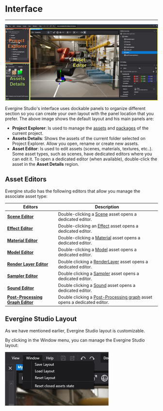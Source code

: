 # Interface
---
![Graphics](images/interface.jpg)

Evergine Studio's interface uses dockable panels to organize different section so you can create your own layout with the panel location that you prefer. The above image shows the default layout and his main panels are:

* **Project Explorer**: Is used to manage the [assets](assets/index.md) and [packages](packages.md) of the current project.
* **Assets Details**: Shows the assets of the current folder selected on Project Explorer. Allow you open, rename or create new assets.
* **Asset Editor**: Is used to edit assets (scenes, materials, textures, etc..). Some asset types, such as scenes, have dedicated editors where you can edit it. To open a dedicated editor (when available), double-click the asset in the **Asset Details** region.

## Asset Editors

Evergine studio has the following editors that allow you manage the associate asset type:

| Editors | Description |
| --- | --- |
| [**Scene Editor**](../basics/scenes/scene_editor.md) | Double-clicking a [Scene](../basics/scenes/index.md) asset opens a dedicated editor. |
| [**Effect Editor**](../graphics/effects/effect_editor.md) | Double-clicking an [Effect](../graphics/effects/index.md) asset opens a dedicated editor.|
| [**Material Editor**](../graphics/materials/material_editor.md) | Double-clicking a [Material](../graphics/materials/material_editor.md) asset opens a dedicated editor. |
| [**Model Editor**](../graphics/model/model_editor.md) | Double-clicking a [Model](assets/models.md) asset opens a dedicated editor. |
| [**Render Layer Editor**](../graphics/render_layers/render_layer_editor.md) | Double clicking a [RenderLayer](../graphics/render_layers.md) asset opens a dedicated editor. |
| [**Sampler Editor**](../graphics/samplers/sampler_editor.md) | Double clicking a [Sampler](../graphics/samplers/index.md) asset opens a dedicated editor. |
| [**Sound Editor**](../audio/sounds/sound_editor.md) | Double clicking a [Sound](../audio/sounds/index.md) asset opens a dedicated editor. |
| [**Post-Processing Graph Editor**](../graphics/postprocessing_graph/postprocessing_graph_editor.md) | Double clicking a [Post-Processing graph](../graphics/postprocessing_graph/index.md) asset opens a dedicated editor. |

## Evergine Studio Layout

As we have mentioned earlier, Evergine Studio layout is customizable. 

By clicking in the Window menu, you can manage the Evergine Studio layout:

![Graphics](images/RestoreLayout.jpg)


